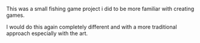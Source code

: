 This was a small fishing game project i did to be more familiar with creating games. 

I would do this again completely different and with a more traditional approach especially with the art.
